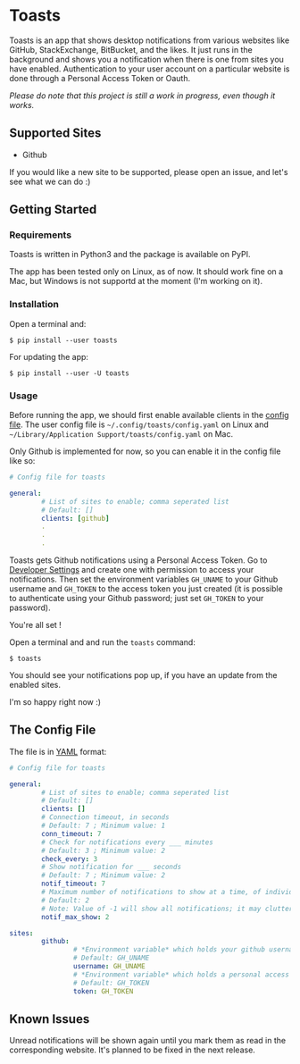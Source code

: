 # Toasts

Toasts is an app that shows desktop notifications from various websites like GitHub,
StackExchange, BitBucket, and the likes. It just runs in the background and shows
you a notification when there is one from sites you have enabled. Authentication to
your user account on a particular website is done through a Personal Access Token or
Oauth.


*Please do note that this project is still a work in progress, even though it works.*


## Supported Sites

- Github

If you would like a new site to be supported, please open an issue, and let's see
what we can do :)

## Getting Started

### Requirements

Toasts is written in Python3 and the package is available on PyPI.

The app has been tested only on Linux, as of now. It should work fine on a Mac, but
Windows is not supportd at the moment (I'm working on it).

### Installation

Open a terminal and:

```shell
$ pip install --user toasts
```

For updating the app:
```shell
$ pip install --user -U toasts
```

### Usage

Before running the app, we should first enable available clients in the
[config file](#the-config-file).
The user config file is `~/.config/toasts/config.yaml` on Linux and
`~/Library/Application Support/toasts/config.yaml` on Mac.

Only Github is implemented for now, so you can enable it in the config file like so:

```yaml
# Config file for toasts

general:
        # List of sites to enable; comma seperated list
        # Default: []
        clients: [github]
        .
        .
        .
```

Toasts gets Github notifications using a Personal Access Token. Go to
[Developer Settings](https://github.com/settings/tokens) and create one
with permission to access your notifications.
Then set the environment variables `GH_UNAME` to your Github username and `GH_TOKEN` to the
access token you just created (it is possible to authenticate using your Github
password; just set `GH_TOKEN` to your password). <!-- security - use password as token -->

You're all set !

Open a terminal and and run the `toasts` command:

```shell
$ toasts
```

You should see your notifications pop up, if you have an update from the
enabled sites.

I'm so happy right now :)

## The Config File
 The file is in [YAML](https://learnxinyminutes.com/docs/yaml/) format:

```yaml
# Config file for toasts

general:
        # List of sites to enable; comma seperated list
        # Default: []
        clients: []
        # Connection timeout, in seconds
        # Default: 7 ; Minimum value: 1
        conn_timeout: 7
        # Check for notifications every ___ minutes
        # Default: 3 ; Minimum value: 2
        check_every: 3
        # Show notification for ___ seconds
        # Default: 7 ; Minimum value: 2
        notif_timeout: 7
        # Maximum number of notifications to show at a time, of individual clients.
        # Default: 2
        # Note: Value of -1 will show all notifications; it may clutter your workspace.
        notif_max_show: 2

sites:
        github:
                # *Environment variable* which holds your github username
                # Default: GH_UNAME
                username: GH_UNAME
                # *Environment variable* which holds a personal access token for authentication
                # Default: GH_TOKEN
                token: GH_TOKEN
```

## Known Issues

Unread notifications will be shown again until you mark them as read in the
corresponding website. It's planned to be fixed in the next release.
